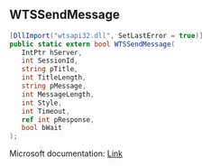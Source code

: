 ## WTSSendMessage

```csharp
[DllImport("wtsapi32.dll", SetLastError = true)]
public static extern bool WTSSendMessage(
   IntPtr hServer,
   int SessionId,
   string pTitle,
   int TitleLength,
   string pMessage,
   int MessageLength,
   int Style,
   int Timeout,
   ref int pResponse,
   bool bWait
);
```

Microsoft documentation: [Link](https://docs.microsoft.com/en-us/windows/win32/api/wtsapi32/nf-wtsapi32-wtssendmessagea)
